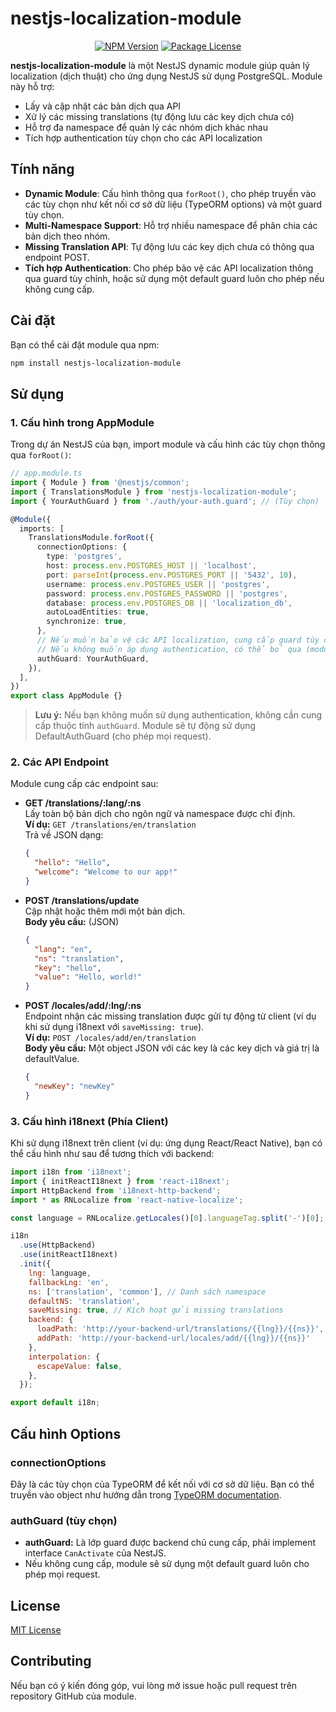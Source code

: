 # nestjs-localization-module
<p align="center">
  <a href="https://www.npmjs.com/package/nestjs-localization-module" target="_blank"><img src="https://img.shields.io/npm/v/nestjs-localization-module.svg" alt="NPM Version" /></a>
  <a href="https://www.npmjs.com/package/nestjs-localization-module" target="_blank"><img src="https://img.shields.io/npm/l/nestjs-localization-module.svg" alt="Package License" /></a>
</p>

**nestjs-localization-module** là một NestJS dynamic module giúp quản lý localization (dịch thuật) cho ứng dụng NestJS sử dụng PostgreSQL. Module này hỗ trợ:
- Lấy và cập nhật các bản dịch qua API
- Xử lý các missing translations (tự động lưu các key dịch chưa có)
- Hỗ trợ đa namespace để quản lý các nhóm dịch khác nhau
- Tích hợp authentication tùy chọn cho các API localization

## Tính năng

- **Dynamic Module**: Cấu hình thông qua `forRoot()`, cho phép truyền vào các tùy chọn như kết nối cơ sở dữ liệu (TypeORM options) và một guard tùy chọn.
- **Multi-Namespace Support**: Hỗ trợ nhiều namespace để phân chia các bản dịch theo nhóm.
- **Missing Translation API**: Tự động lưu các key dịch chưa có thông qua endpoint POST.
- **Tích hợp Authentication**: Cho phép bảo vệ các API localization thông qua guard tùy chỉnh, hoặc sử dụng một default guard luôn cho phép nếu không cung cấp.

## Cài đặt

Bạn có thể cài đặt module qua npm:

```bash
npm install nestjs-localization-module
```

## Sử dụng

### 1. Cấu hình trong AppModule

Trong dự án NestJS của bạn, import module và cấu hình các tùy chọn thông qua `forRoot()`:

```ts
// app.module.ts
import { Module } from '@nestjs/common';
import { TranslationsModule } from 'nestjs-localization-module';
import { YourAuthGuard } from './auth/your-auth.guard'; // (Tùy chọn)

@Module({
  imports: [
    TranslationsModule.forRoot({
      connectionOptions: {
        type: 'postgres',
        host: process.env.POSTGRES_HOST || 'localhost',
        port: parseInt(process.env.POSTGRES_PORT || '5432', 10),
        username: process.env.POSTGRES_USER || 'postgres',
        password: process.env.POSTGRES_PASSWORD || 'postgres',
        database: process.env.POSTGRES_DB || 'localization_db',
        autoLoadEntities: true,
        synchronize: true,
      },
      // Nếu muốn bảo vệ các API localization, cung cấp guard tùy chỉnh.
      // Nếu không muốn áp dụng authentication, có thể bỏ qua (module sẽ sử dụng DefaultAuthGuard).
      authGuard: YourAuthGuard, 
    }),
  ],
})
export class AppModule {}
```

> **Lưu ý:** Nếu bạn không muốn sử dụng authentication, không cần cung cấp thuộc tính `authGuard`. Module sẽ tự động sử dụng DefaultAuthGuard (cho phép mọi request).

### 2. Các API Endpoint

Module cung cấp các endpoint sau:

- **GET /translations/:lang/:ns**  
  Lấy toàn bộ bản dịch cho ngôn ngữ và namespace được chỉ định.  
  **Ví dụ:** `GET /translations/en/translation`  
  Trả về JSON dạng:
  ```json
  {
    "hello": "Hello",
    "welcome": "Welcome to our app!"
  }
  ```

- **POST /translations/update**  
  Cập nhật hoặc thêm mới một bản dịch.  
  **Body yêu cầu:** (JSON)
  ```json
  {
    "lang": "en",
    "ns": "translation",
    "key": "hello",
    "value": "Hello, world!"
  }
  ```
  
- **POST /locales/add/:lng/:ns**  
  Endpoint nhận các missing translation được gửi tự động từ client (ví dụ khi sử dụng i18next với `saveMissing: true`).  
  **Ví dụ:** `POST /locales/add/en/translation`  
  **Body yêu cầu:** Một object JSON với các key là các key dịch và giá trị là defaultValue.
  ```json
  {
    "newKey": "newKey"
  }
  ```

### 3. Cấu hình i18next (Phía Client)

Khi sử dụng i18next trên client (ví dụ: ứng dụng React/React Native), bạn có thể cấu hình như sau để tương thích với backend:

```js
import i18n from 'i18next';
import { initReactI18next } from 'react-i18next';
import HttpBackend from 'i18next-http-backend';
import * as RNLocalize from 'react-native-localize';

const language = RNLocalize.getLocales()[0].languageTag.split('-')[0];

i18n
  .use(HttpBackend)
  .use(initReactI18next)
  .init({
    lng: language,
    fallbackLng: 'en',
    ns: ['translation', 'common'], // Danh sách namespace
    defaultNS: 'translation',
    saveMissing: true, // Kích hoạt gửi missing translations
    backend: {
      loadPath: 'http://your-backend-url/translations/{{lng}}/{{ns}}',
      addPath: 'http://your-backend-url/locales/add/{{lng}}/{{ns}}'
    },
    interpolation: {
      escapeValue: false,
    },
  });

export default i18n;
```

## Cấu hình Options

### connectionOptions
Đây là các tùy chọn của TypeORM để kết nối với cơ sở dữ liệu. Bạn có thể truyền vào object như hướng dẫn trong [TypeORM documentation](https://typeorm.io).

### authGuard (tùy chọn)
- **authGuard:** Là lớp guard được backend chủ cung cấp, phải implement interface `CanActivate` của NestJS.
- Nếu không cung cấp, module sẽ sử dụng một default guard luôn cho phép mọi request.

## License

[MIT License](LICENSE)

## Contributing

Nếu bạn có ý kiến đóng góp, vui lòng mở issue hoặc pull request trên repository GitHub của module.
